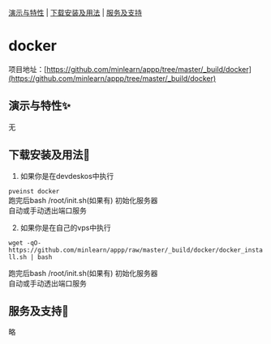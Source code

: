 [演示与特性](#演示与特性) | [下载安装及用法](#下载安装及用法) | [服务及支持](#服务及支持)

docker
=====

项目地址：[https://github.com/minlearn/appp/tree/master/_build/docker](https://github.com/minlearn/appp/tree/master/_build/docker)

演示与特性✨
-----


无



下载安装及用法📄
-----

1) 如果你是在devdeskos中执行  


```pveinst docker```  
跑完后bash /root/init.sh(如果有) 初始化服务器  
自动或手动透出端口服务



2) 如果你是在自己的vps中执行


```wget -qO- https://github.com/minlearn/appp/raw/master/_build/docker/docker_install.sh | bash```  

跑完后bash /root/init.sh(如果有) 初始化服务器  
自动或手动透出端口服务


服务及支持👀
-----

略







